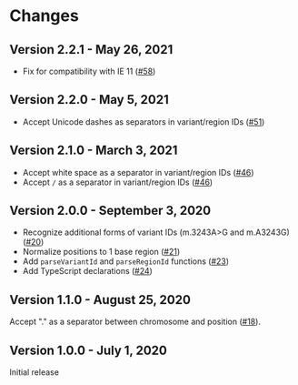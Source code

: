 # Changes

## Version 2.2.1 - May 26, 2021

- Fix for compatibility with IE 11 ([#58](https://github.com/broadinstitute/gnomad-browser-toolkit/pull/58))

## Version 2.2.0 - May 5, 2021

- Accept Unicode dashes as separators in variant/region IDs ([#51](https://github.com/broadinstitute/gnomad-browser-toolkit/pull/51))

## Version 2.1.0 - March 3, 2021

- Accept white space as a separator in variant/region IDs ([#46](https://github.com/broadinstitute/gnomad-browser-toolkit/pull/46))
- Accept `/` as a separator in variant/region IDs ([#46](https://github.com/broadinstitute/gnomad-browser-toolkit/pull/46))

## Version 2.0.0 - September 3, 2020

- Recognize additional forms of variant IDs (m.3243A>G and m.A3243G) ([#20](https://github.com/broadinstitute/gnomad-browser-toolkit/pull/20))
- Normalize positions to 1 base region ([#21](https://github.com/broadinstitute/gnomad-browser-toolkit/pull/21))
- Add `parseVariantId` and `parseRegionId` functions ([#23](https://github.com/broadinstitute/gnomad-browser-toolkit/pull/23))
- Add TypeScript declarations ([#24](https://github.com/broadinstitute/gnomad-browser-toolkit/pull/24))

## Version 1.1.0 - August 25, 2020

Accept "." as a separator between chromosome and position ([#18](https://github.com/broadinstitute/gnomad-browser-toolkit/pull/18)).

## Version 1.0.0 - July 1, 2020

Initial release
